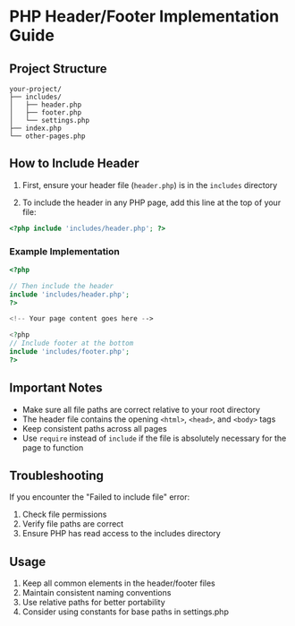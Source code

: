 # PHP Header/Footer Implementation Guide

## Project Structure
```
your-project/
├── includes/
│   ├── header.php
│   ├── footer.php
│   └── settings.php
├── index.php
└── other-pages.php
```

## How to Include Header

1. First, ensure your header file (`header.php`) is in the `includes` directory

2. To include the header in any PHP page, add this line at the top of your file:
```php
<?php include 'includes/header.php'; ?>
```

### Example Implementation

```php
<?php

// Then include the header
include 'includes/header.php';
?>

<!-- Your page content goes here -->

<?php 
// Include footer at the bottom
include 'includes/footer.php'; 
?>
```

## Important Notes

- Make sure all file paths are correct relative to your root directory
- The header file contains the opening `<html>`, `<head>`, and `<body>` tags
- Keep consistent paths across all pages
- Use `require` instead of `include` if the file is absolutely necessary for the page to function

## Troubleshooting

If you encounter the "Failed to include file" error:
1. Check file permissions
2. Verify file paths are correct
3. Ensure PHP has read access to the includes directory

## Usage

1. Keep all common elements in the header/footer files
2. Maintain consistent naming conventions
3. Use relative paths for better portability
4. Consider using constants for base paths in settings.php